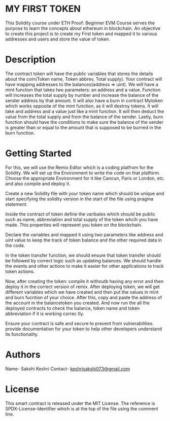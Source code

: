 # MY FIRST TOKEN
This Solidity course under ETH Proof: Beginner EVM Course serves the purpose to learn the concepts about ethereum in blockchain. An objective to create this project is to create my First token and mapped it to various addresses and users and store the value of token.

# Description
The contract token will have the public variables that stores the details about the coin(Token name, Token abbrev, Total supply). Your contract will have mapping addresses to the balances(address => uint). We will have a mint function that takes two parameters: an address and a value. Function will increases the total supply by number and increase the balance of the sender address by that amount.
It will also have a burn in contract Mytoken which works opposite of the mint function, as it will destroy tokens. It will take and address and a value just like a mint function. It will then deduct the value from the total supply and from the balance of the sender. Lastly, burn function should have the conditions to make sure the balance of the sender is greater than or equal to the amount that is supposed to be burned in the burn function.

# Getting Started
For this, we will use the Remix Editor which is a coding platfrom for the Solidity. We will set up the Environment to write the code on that platform. Choose the appropriate Environment for it like Cancun, Paris or London, etc. and also compile and deploy it.

Create a new Solidity file with your token name which should be unique and start specifying the solidity version in the start of the file using pragma statement.

Inside the contract of token define the varibales which should be public such as name, abbreviation and total supply of the token whcih you have made. This properties will represent you token on the blockchain.

Declare the variables and mapped it using two parameters like address and uint value to keep the track of token balance and the other required data in the code.

In the token transfer function, we should ensure that token transfer should be followed by correct logic such as updating balances.
We should handle the events and other actions to make it easier for other applications to track token actions.

Now, after creating the token: compile it withoutb having any error and then deploy it in the correct version of remix.
After deploying token, we will get different variables which we have created and then put the values in mint and burn fucntion of your choice. After this, copy and paste the address of the account in the balancetoken you created. And now run the all the deployed contracts to check the balance, token name and token abbreviation if it is working correc tly. 

Ensure your contract is safe and secure to prevent from vulnerabilities. provide documentation for your token to help other developers understand its functionality.

# Authors
Name- Sakshi Keshri 
Contact- keshrisakshi073@gmail.com

# License
This smart contract is released under the MIT License. The reference is SPDX-License-Identifier which is at the top of the file using the comment line.



